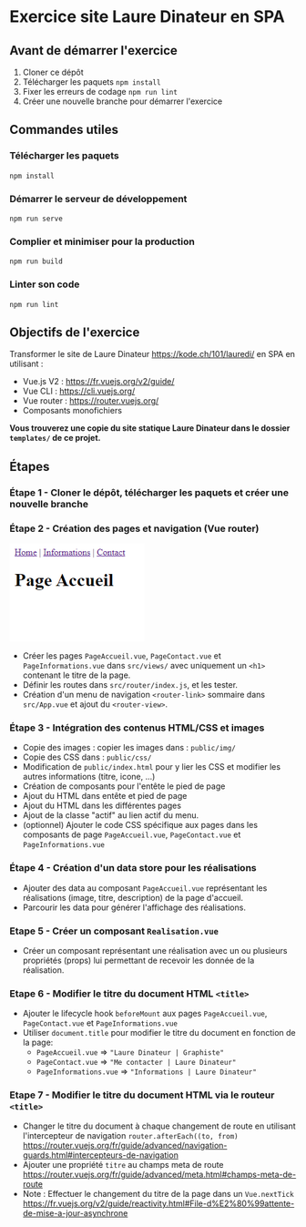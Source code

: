 # Exercice site Laure Dinateur en SPA

## Avant de démarrer l'exercice

1. Cloner ce dépôt
2. Télécharger les paquets `npm install`
3. Fixer les erreurs de codage `npm run lint`
4. Créer une nouvelle branche pour démarrer l'exercice

## Commandes utiles
### Télécharger les paquets
```
npm install
```

### Démarrer le serveur de développement
```
npm run serve
```

### Complier et minimiser pour la production
```
npm run build
```

### Linter son code
```
npm run lint
```

## Objectifs de l'exercice

Transformer le site de Laure Dinateur https://kode.ch/101/lauredi/ en SPA en utilisant :
* Vue.js V2 : https://fr.vuejs.org/v2/guide/
* Vue CLI : https://cli.vuejs.org/
* Vue router : https://router.vuejs.org/
* Composants monofichiers

**Vous trouverez une copie du site statique Laure Dinateur
dans le dossier `templates/` de ce projet.**

## Étapes

### Étape 1 - Cloner le dépôt, télécharger les paquets et créer une nouvelle branche

### Étape 2 - Création des pages et navigation (Vue router)

![Exemple de résultat pour étape 2](_supports/etape-2.png "Exemple de résultat pour étape 2")

* Créer les pages `PageAccueil.vue`, `PageContact.vue` et `PageInformations.vue`
  dans `src/views/` avec uniquement un `<h1>` contenant le titre de la page.
* Définir les routes dans `src/router/index.js`, et les tester.
* Création d'un menu de navigation `<router-link>` sommaire
  dans `src/App.vue` et ajout du `<router-view>`.

### Étape 3 - Intégration des contenus HTML/CSS et images
* Copie des images : copier les images dans : `public/img/`
* Copie des CSS dans : `public/css/`
* Modification de `public/index.html`
  pour y lier les CSS et modifier les autres informations (titre, icone, ...)
* Création de composants pour l'entête le pied de page
* Ajout du HTML dans entête et pied de page
* Ajout du HTML dans les différentes pages
* Ajout de la classe "actif" au lien actif du menu.
* (optionnel) Ajouter le code CSS spécifique aux pages
  dans les composants de page `PageAccueil.vue`, `PageContact.vue` et `PageInformations.vue`

### Étape 4 - Création d'un data store pour les réalisations
* Ajouter des data au composant `PageAccueil.vue`
  représentant les réalisations (image, titre, description) de la page d'accueil.
* Parcourir les data pour générer l'affichage des réalisations.

### Etape 5 - Créer un composant `Realisation.vue` 
* Créer un composant représentant une réalisation avec un ou plusieurs propriétés (props)
lui permettant de recevoir les donnée de la réalisation.

### Etape 6 - Modifier le titre du document HTML `<title>` 
* Ajouter le lifecycle hook `beforeMount` aux pages `PageAccueil.vue`, `PageContact.vue` et `PageInformations.vue`
* Utiliser `document.title` pour modifier le titre du document en fonction de la page:
  * `PageAccueil.vue` => `"Laure Dinateur | Graphiste"`
  * `PageContact.vue` => `"Me contacter | Laure Dinateur"`
  * `PageInformations.vue` => `"Informations | Laure Dinateur"`

### Etape 7 - Modifier le titre du document HTML via le routeur `<title>`
* Changer le titre du document à chaque changement de route en utilisant
  l'intercepteur de navigation `router.afterEach((to, from)`
  https://router.vuejs.org/fr/guide/advanced/navigation-guards.html#intercepteurs-de-navigation
* Ajouter une propriété `titre` au champs meta de route
  https://router.vuejs.org/fr/guide/advanced/meta.html#champs-meta-de-route
* Note : Effectuer le changement du titre de la page dans un `Vue.nextTick`
  https://fr.vuejs.org/v2/guide/reactivity.html#File-d%E2%80%99attente-de-mise-a-jour-asynchrone


